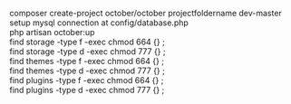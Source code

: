 composer create-project october/october projectfoldername dev-master<br /> 
setup mysql connection at config/database.php<br /> 
php artisan october:up <br /> 
find storage -type f -exec chmod 664 {} \;<br /> 
find storage -type d -exec chmod 777 {} \;<br /> 
find themes -type f -exec chmod 664 {} \;<br /> 
find themes -type d -exec chmod 777 {} \;<br /> 
find plugins -type f -exec chmod 664 {} \;<br /> 
find plugins -type d -exec chmod 777 {} \;<br /> 